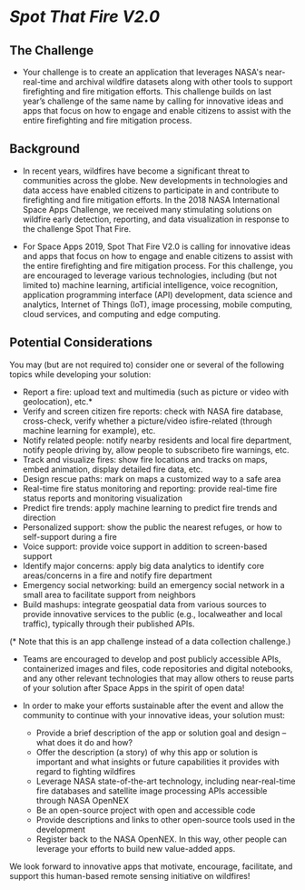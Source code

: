 #  *Spot That Fire V2.0*

## The Challenge
- Your challenge is to create an application that leverages NASA's near-real-time and archival wildfire datasets along with other tools to support firefighting and fire mitigation efforts. This challenge builds on last year’s challenge of the same name by calling for innovative ideas and apps that focus on how to engage and enable citizens to assist with the entire firefighting and fire mitigation process.

## Background

- In recent years, wildfires have become a significant threat to communities across the globe. New developments in technologies and data access have enabled citizens to participate in and contribute to firefighting and fire mitigation efforts. In the 2018 NASA International Space Apps Challenge, we received many stimulating solutions on wildfire early detection, reporting, and data visualization in response to the challenge Spot That Fire.

- For Space Apps 2019, Spot That Fire V2.0 is calling for innovative ideas and apps that focus on how to engage and enable citizens to assist with the entire firefighting and fire mitigation process. For this challenge, you are encouraged to leverage various technologies, including (but not limited to) machine learning, artificial intelligence, voice recognition, application programming interface (API) development, data science and analytics, Internet of Things (IoT), image processing, mobile computing, cloud services, and computing and edge computing.

## Potential Considerations

You may (but are not required to) consider one or several of the following topics while developing your solution:

- Report a fire: upload text and multimedia (such as picture or video with geolocation), etc.*
- Verify and screen citizen fire reports: check with NASA fire database, cross-check, verify whether a picture/video isfire-related (through machine learning for example), etc.
- Notify related people: notify nearby residents and local fire department, notify people driving by, allow people to subscribeto fire warnings, etc.
- Track and visualize fires: show fire locations and tracks on maps, embed animation, display detailed fire data, etc.
- Design rescue paths: mark on maps a customized way to a safe area
- Real-time fire status monitoring and reporting: provide real-time fire status reports and monitoring visualization
- Predict fire trends: apply machine learning to predict fire trends and direction
- Personalized support: show the public the nearest refuges, or how to self-support during a fire
- Voice support: provide voice support in addition to screen-based support
- Identify major concerns: apply big data analytics to identify core areas/concerns in a fire and notify fire department
- Emergency social networking: build an emergency social network in a small area to facilitate support from neighbors
- Build mashups: integrate geospatial data from various sources to provide innovative services to the public (e.g., localweather and local traffic), typically through their published APIs.

(* Note that this is an app challenge instead of a data collection challenge.)

* Teams are encouraged to develop and post publicly accessible APIs, containerized images and files, code repositories and digital notebooks, and any other relevant technologies that may allow others to reuse parts of your solution after Space Apps in the spirit of open data!

* In order to make your efforts sustainable after the event and allow the community to continue with your innovative ideas, your solution must:

    - Provide a brief description of the app or solution goal and design – what does it do and how?
    - Offer the description (a story) of why this app or solution is important and what insights or future capabilities it provides with regard to fighting wildfires
    - Leverage NASA state-of-the-art technology, including near-real-time fire databases and satellite image processing APIs accessible through NASA OpenNEX
    - Be an open-source project with open and accessible code
    - Provide descriptions and links to other open-source tools used in the development
    - Register back to the NASA OpenNEX. In this way, other people can leverage your efforts to build new value-added apps.

We look forward to innovative apps that motivate, encourage, facilitate, and support this human-based remote sensing initiative on wildfires!



